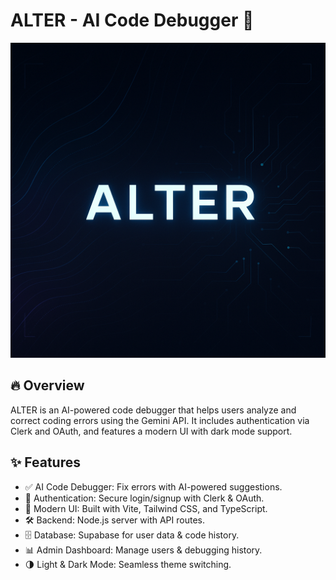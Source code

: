 # ALTER - AI Code Debugger 🚀

![Project Banner](attached_assets/banner.png)

## 🔥 Overview
ALTER is an AI-powered code debugger that helps users analyze and correct coding errors using the Gemini API. It includes authentication via Clerk and OAuth, and features a modern UI with dark mode support.

## ✨ Features
- ✅ AI Code Debugger: Fix errors with AI-powered suggestions.
- 🔑 Authentication: Secure login/signup with Clerk & OAuth.
- 🎨 Modern UI: Built with Vite, Tailwind CSS, and TypeScript.
- 🛠 Backend: Node.js server with API routes.
- 🗄 Database: Supabase for user data & code history.
- 📊 Admin Dashboard: Manage users & debugging history.
- 🌗 Light & Dark Mode: Seamless theme switching.

